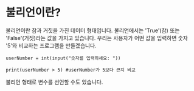 # 불리언이란?
불리언이란 참과 거짓을 가진 데이터 형태입니다. 불리언에서는 'True'(참) 또는 'False'(거짓)라는 값을 가지고 있습니다. 우리는 사용자가 어떤 값을 입력하면 숫자 '5'와 비교하는 프로그램을 만들겠습니다.

```
userNumber = int(input("숫자를 입력하세요: "))

print(userNumber > 5) #userNumber가 5보다 큰지 비교
```
불리언 형태로 변수를 선언할 수도 있습니다.
